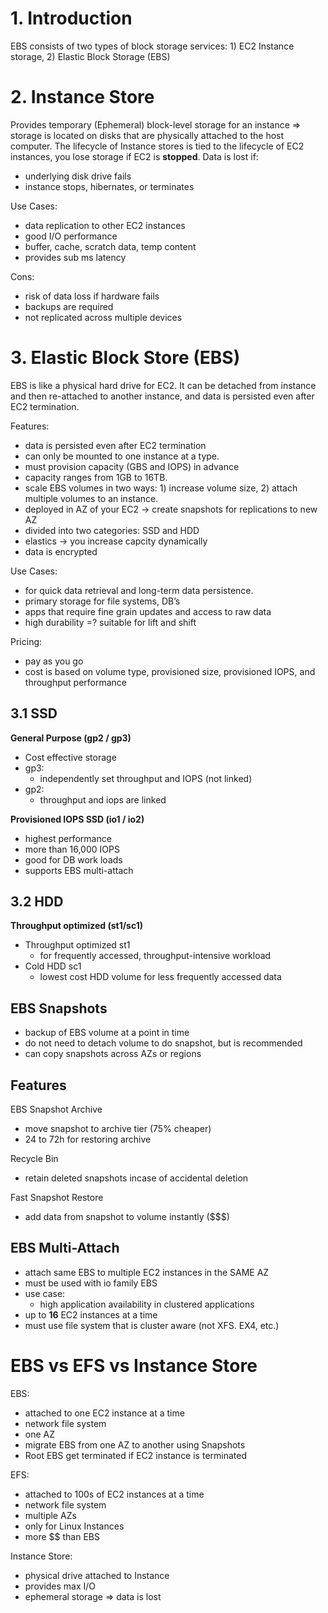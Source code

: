 # 1. Introduction

EBS consists of two types of block storage services: 1) EC2 Instance storage, 2) Elastic Block Storage (EBS)

# 2. Instance Store

Provides temporary (Ephemeral) block-level storage for an instance ⇒ storage is located on disks that are physically attached to the host computer. The lifecycle of Instance stores is tied to the lifecycle of EC2 instances, you lose storage if EC2 is **stopped**. Data is lost if:

- underlying disk drive fails
- instance stops, hibernates, or terminates

  

Use Cases:

- data replication to other EC2 instances
- good I/O performance
- buffer, cache, scratch data, temp content
- provides sub ms latency

Cons:

- risk of data loss if hardware fails
- backups are required
- not replicated across multiple devices

# 3. Elastic Block Store (EBS)

EBS is like a physical hard drive for EC2. It can be detached from instance and then re-attached to another instance, and data is persisted even after EC2 termination.

  

Features:

- data is persisted even after EC2 termination
- can only be mounted to one instance at a type.
- must provision capacity (GBS and IOPS) in advance
- capacity ranges from 1GB to 16TB.
- scale EBS volumes in two ways: 1) increase volume size, 2) attach multiple volumes to an instance.
- deployed in AZ of your EC2 → create snapshots for replications to new AZ
- divided into two categories: SSD and HDD
- elastics → you increase capcity dynamically
- data is encrypted

  

Use Cases:

- for quick data retrieval and long-term data persistence.
- primary storage for file systems, DB’s
- apps that require fine grain updates and access to raw data
- high durability =? suitable for lift and shift

  

Pricing:

- pay as you go
- cost is based on volume type, provisioned size, provisioned IOPS, and throughput performance

  

## 3.1 SSD

**General Purpose (gp2 / gp3)**

- Cost effective storage
- gp3:
    - independently set throughput and IOPS (not linked)
- gp2:
    - throughput and iops are linked

**Provisioned IOPS SSD (io1 / io2)**

- highest performance
- more than 16,000 IOPS
- good for DB work loads
- supports EBS multi-attach

## 3.2 HDD

**Throughput optimized (st1/sc1)**

- Throughput optimized st1
    - for frequently accessed, throughput-intensive workload
- Cold HDD sc1
    - lowest cost HDD volume for less frequently accessed data

## EBS Snapshots

- backup of EBS volume at a point in time
- do not need to detach volume to do snapshot, but is recommended
- can copy snapshots across AZs or regions


## Features

EBS Snapshot Archive

- move snapshot to archive tier (75% cheaper)
- 24 to 72h for restoring archive

Recycle Bin

- retain deleted snapshots incase of accidental deletion

Fast Snapshot Restore

- add data from snapshot to volume instantly ($$$)

  

## EBS Multi-Attach

- attach same EBS to multiple EC2 instances in the SAME AZ
- must be used with io family EBS
- use case:
    - high application availability in clustered applications
- up to **16** EC2 instances at a time
- must use file system that is cluster aware (not XFS. EX4, etc.)

# EBS vs EFS vs Instance Store

EBS:

- attached to one EC2 instance at a time
- network file system
- one AZ
- migrate EBS from one AZ to another using Snapshots
- Root EBS get terminated if EC2 instance is terminated

EFS:

- attached to 100s of EC2 instances at a time
- network file system
- multiple AZs
- only for Linux Instances
- more $$ than EBS

Instance Store:

- physical drive attached to Instance
- provides max I/O
- ephemeral storage ⇒ data is lost
